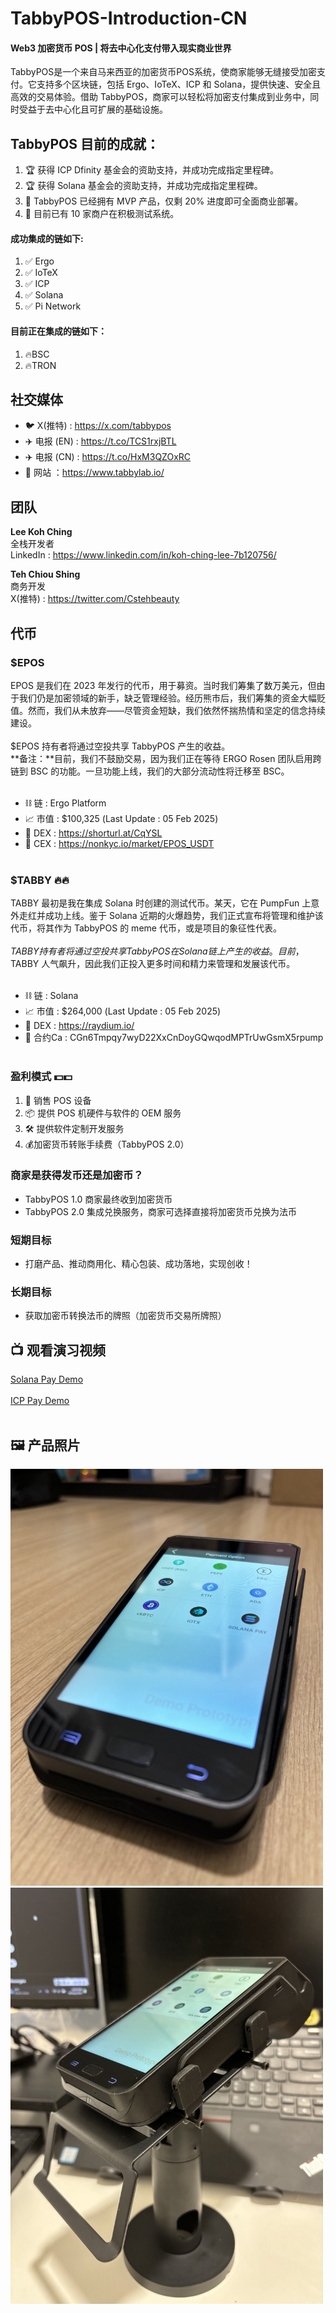 # TabbyPOS-Introduction-CN
#### Web3 加密货币 POS | 将去中心化支付带入现实商业世界
TabbyPOS是一个来自马来西亚的加密货币POS系统，使商家能够无缝接受加密支付。它支持多个区块链，包括 Ergo、IoTeX、ICP 和 Solana，提供快速、安全且高效的交易体验。借助 TabbyPOS，商家可以轻松将加密支付集成到业务中，同时受益于去中心化且可扩展的基础设施。

## TabbyPOS 目前的成就：<br>
1. 🏆 获得 ICP Dfinity 基金会的资助支持，并成功完成指定里程碑。<br>
2. 🏆 获得 Solana 基金会的资助支持，并成功完成指定里程碑。<br>
3. 🚀 TabbyPOS 已经拥有 MVP 产品，仅剩 20% 进度即可全面商业部署。<br>
4. 🏪 目前已有 10 家商户在积极测试系统。

#### 成功集成的链如下:<br>
1. ✅ Ergo
2. ✅ IoTeX 
3. ✅ ICP 
4. ✅ Solana
5. ✅ Pi Network

#### 目前正在集成的链如下： <br>
1. 🔥BSC
2. 🔥TRON

## 社交媒体<br>
- 🐦 X(推特) : https://x.com/tabbypos<br>
- ✈️ 电报 (EN) : https://t.co/TCS1rxjBTL<br>
- ✈️ 电报 (CN) : https://t.co/HxM3QZOxRC<br>
- 🔗 网站 ：https://www.tabbylab.io/<br>

## 团队<br>
**Lee Koh Ching**<br>
全栈开发者<br>
LinkedIn : https://www.linkedin.com/in/koh-ching-lee-7b120756/<br>

**Teh Chiou Shing**<br>
商务开发<br>
X(推特) : https://twitter.com/Cstehbeauty<br>

## 代币
### $EPOS<br>
EPOS 是我们在 2023 年发行的代币，用于募资。当时我们筹集了数万美元，但由于我们仍是加密领域的新手，缺乏管理经验。经历熊市后，我们筹集的资金大幅贬值。然而，我们从未放弃——尽管资金短缺，我们依然怀揣热情和坚定的信念持续建设。<br><br>
$EPOS 持有者将通过空投共享 TabbyPOS 产生的收益。<br>
**备注：**目前，我们不鼓励交易，因为我们正在等待 ERGO Rosen 团队启用跨链到 BSC 的功能。一旦功能上线，我们的大部分流动性将迁移至 BSC。
<br><br>
- ⛓️ 链 : Ergo Platform<br>
- 📈 市值 : $100,325 (Last Update : 05 Feb 2025)<br>
- 🏦 DEX : https://shorturl.at/CqYSL<br>
- 🏦 CEX : https://nonkyc.io/market/EPOS_USDT<br><br>

### $TABBY 🔥🔥<br>
TABBY 最初是我在集成 Solana 时创建的测试代币。某天，它在 PumpFun 上意外走红并成功上线。鉴于 Solana 近期的火爆趋势，我们正式宣布将管理和维护该代币，将其作为 TabbyPOS 的 meme 代币，或是项目的象征性代表。<br><br>
$TABBY 持有者将通过空投共享 TabbyPOS 在 Solana 链上产生的收益。目前，$TABBY 人气飙升，因此我们正投入更多时间和精力来管理和发展该代币。
<br><br>
- ⛓️ 链 : Solana<br>
- 📈 市值 : $264,000 (Last Update : 05 Feb 2025)<br>
- 🏦 DEX : https://raydium.io/ <br>
- 📜 合约Ca : CGn6Tmpqy7wyD22XxCnDoyGQwqodMPTrUwGsmX5rpump <br><br>

### 盈利模式 💵💵<br>
1. 📱 销售 POS 设备
2. 📦 提供 POS 机硬件与软件的 OEM 服务
3. 🛠 提供软件定制开发服务
4. 💰加密货币转账手续费（TabbyPOS 2.0）

### 商家是获得发币还是加密币？
- TabbyPOS 1.0 商家最终收到加密货币
- TabbyPOS 2.0 集成兑换服务，商家可选择直接将加密货币兑换为法币

### 短期目标
- 打磨产品、推动商用化、精心包装、成功落地，实现创收！

### 长期目标
- 获取加密币转换法币的牌照（加密货币交易所牌照）

## 📺 观看演习视频<br>
[Solana Pay Demo](https://x.com/tabbypos/status/1871878777942536606/video/1)
<br><br>
[ICP Pay Demo](https://x.com/i/status/1791378929812705525)
<br><br>
## 🖼️ 产品照片<br>
<img src="images/tabbypos_product_01.jpg" alt="TabbyPOS" width="500">
<br>
<img src="images/tabbypos_product_02.jpg" alt="TabbyPOS" width="500">

